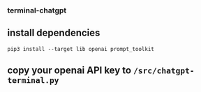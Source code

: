 ### terminal-chatgpt

## install dependencies
`pip3 install --target lib openai prompt_toolkit`

## copy your openai API key to `/src/chatgpt-terminal.py`

